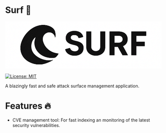 # Surf 🚀 
![Alt text](/assets/surf_logo_white.png)

[![License: MIT](https://cdn.prod.website-files.com/5e0f1144930a8bc8aace526c/65dd9eb5aaca434fac4f1c34_License-MIT-blue.svg)](/LICENSE)

A blazingly fast and safe attack surface management application.

# Features 🔥
- CVE management tool: For fast indexing an monitoring of the latest security vulnerabilities.

